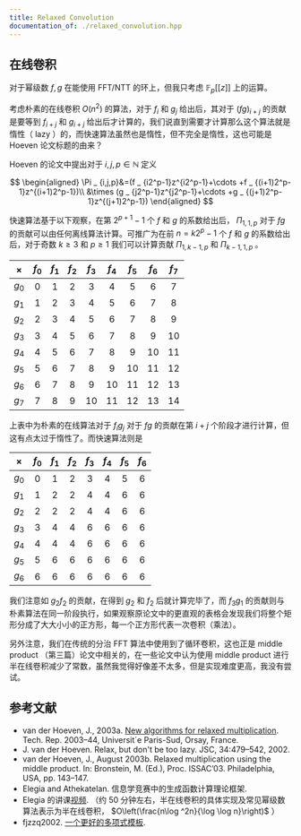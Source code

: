 ```yaml
---
title: Relaxed Convolution
documentation_of: ./relaxed_convolution.hpp
---
```


## 在线卷积

对于幂级数 $f,g$ 在能使用 FFT/NTT 的环上，但我只考虑 $\mathbb{F} _ p\lbrack \lbrack z\rbrack \rbrack$ 上的运算。

考虑朴素的在线卷积 $O(n^2)$ 的算法，对于 $f_i$ 和 $g_j$ 给出后，其对于 $(fg) _ {i+j}$ 的贡献是要等到 $f _ {i+j}$ 和 $g _ {i+j}$ 给出后才计算的，我们说直到需要才计算那么这个算法就是惰性（ lazy ）的，而快速算法虽然也是惰性，但不完全是惰性，这也可能是 Hoeven 论文标题的由来？

Hoeven 的论文中提出对于 $i,j,p\in\mathbb{N}$ 定义

$$
\begin{aligned}
\Pi _ {i,j,p}&=(f _ {i2^p-1}z^{i2^p-1}+\cdots +f _ {(i+1)2^p-1}z^{(i+1)2^p-1})\\
&\times (g _ {j2^p-1}z^{j2^p-1}+\cdots +g _ {(j+1)2^p-1}z^{(j+1)2^p-1})
\end{aligned}
$$

快速算法基于以下观察，在第 $2^{p+1}-1$ 个 $f$ 和 $g$ 的系数给出后， $\Pi _ {1,1,p}$ 对于 $fg$ 的贡献可以由任何离线算法计算。可推广为在前 $n=k2^p-1$ 个 $f$ 和 $g$ 的系数给出后，对于奇数 $k\geq 3$ 和 $p\geq 1$ 我们可以计算贡献 $\Pi _ {1,k-1,p}$ 和 $\Pi _ {k-1,1,p}$ 。

| $\times$ | $f_0$ | $f_1$ | $f_2$ | $f_3$ | $f_4$ | $f_5$ | $f_6$ | $f_7$ |
| :-: | :-: | :-: | :-: | :-: | :-: | :-: | :-: | :-: |
| $g_0$ | 0 | 1 | 2 | 3 | 4 | 5 | 6 | 7 |
| $g_1$ | 1 | 2 | 3 | 4 | 5 | 6 | 7 | 8 |
| $g_2$ | 2 | 3 | 4 | 5 | 6 | 7 | 8 | 9 |
| $g_3$ | 3 | 4 | 5 | 6 | 7 | 8 | 9 | 10 |
| $g_4$ | 4 | 5 | 6 | 7 | 8 | 9 | 10 | 11 |
| $g_5$ | 5 | 6 | 7 | 8 | 9 | 10 | 11 | 12 |
| $g_6$ | 6 | 7 | 8 | 9 | 10 | 11 | 12 | 13 |
| $g_7$ | 7 | 8 | 9 | 10 | 11 | 12 | 13 | 14 |

上表中为朴素的在线算法对于 $f_ig_j$ 对于 $fg$ 的贡献在第 $i+j$ 个阶段才进行计算，但这有点太过于惰性了。而快速算法则是

| $\times$ | $f_0$ | $f_1$ | $f_2$ | $f_3$ | $f_4$ | $f_5$ | $f_6$ |
| :-: | :-: | :-: | :-: | :-: | :-: | :-: | :-: |
| $g_0$ | 0 | 1 | 2 | 3 | 4 | 5 | 6 |
| $g_1$ | 1 | 2 | 2 | 4 | 4 | 6 | 6 |
| $g_2$ | 2 | 2 | 2 | 4 | 4 | 6 | 6 |
| $g_3$ | 3 | 4 | 4 | 6 | 6 | 6 | 6 |
| $g_4$ | 4 | 4 | 4 | 6 | 6 | 6 | 6 |
| $g_5$ | 5 | 6 | 6 | 6 | 6 | 6 | 6 |
| $g_6$ | 6 | 6 | 6 | 6 | 6 | 6 | 6 |

我们注意如 $g_2f_2$ 的贡献，在得到 $g_2$ 和 $f_2$ 后就计算完毕了，而 $f_3g_1$ 的贡献则与朴素算法在同一阶段执行，如果观察原论文中的更直观的表格会发现我们将整个矩形分成了大大小小的正方形，每一个正方形代表一次卷积（乘法）。

另外注意，我们在传统的分治 FFT 算法中使用到了循环卷积，这也正是 middle product （第三篇）论文中相关的，在一些论文中认为使用 middle product 进行半在线卷积减少了常数，虽然我觉得好像差不太多，但是实现难度更高，我没有尝试。

## 参考文献

- van der Hoeven, J., 2003a. [New algorithms for relaxed multiplication](http://www.texmacs.org/joris/newrelax/newrelax.html). Tech. Rep. 2003–44, Universit´e Paris-Sud, Orsay, France.
- J. van der Hoeven. Relax, but don't be too lazy. JSC, 34:479–542, 2002.
- van der Hoeven, J., August 2003b. Relaxed multiplication using the middle product. In: Bronstein, M. (Ed.), Proc.
ISSAC’03. Philadelphia, USA, pp. 143–147.
- Elegia and Athekatelan. 信息学竞赛中的⽣成函数计算理论框架.
- Elegia 的讲课[视频](https://www.bilibili.com/video/BV1kA41187dQ). （约 50 分钟左右，半在线卷积的具体实现及常见幂级数算法表示为半在线卷积， $O\left(\frac{n\log ^2n}{\log \log n}\right)$ ）
- fjzzq2002. [一个更好的多项式模板](https://fjzzq2002.blog.uoj.ac/blog/7281).